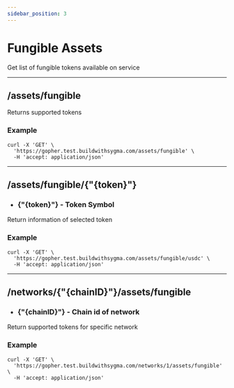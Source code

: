 ```yaml
---
sidebar_position: 3
---
```


# Fungible Assets

Get list of fungible tokens available on service

<hr />

## /assets/fungible

Returns supported tokens

### Example

```shell
curl -X 'GET' \
  'https://gopher.test.buildwithsygma.com/assets/fungible' \
  -H 'accept: application/json'
```

<hr />

## /assets/fungible/{"{token}"}

 * ### {"{token}"} - Token Symbol

Return information of selected token

### Example

```shell
curl -X 'GET' \
  'https://gopher.test.buildwithsygma.com/assets/fungible/usdc' \
  -H 'accept: application/json'
```

<hr />



## /networks/{"{chainID}"}/assets/fungible

* ### {"{chainID}"} - Chain id of network

Return supported tokens for specific network

### Example

```shell
curl -X 'GET' \
  'https://gopher.test.buildwithsygma.com/networks/1/assets/fungible' \
  -H 'accept: application/json'
```